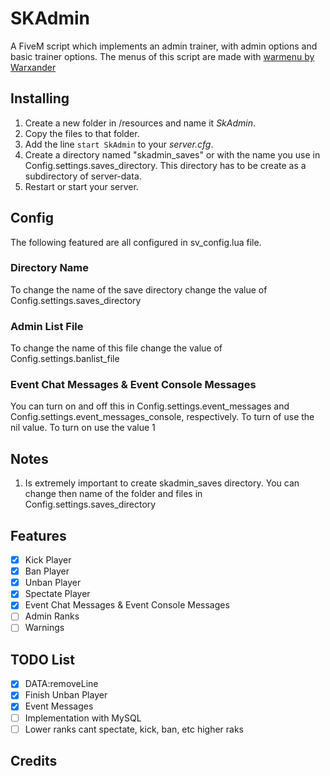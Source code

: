 # SKAdmin
A FiveM script which implements an admin trainer, with admin options and basic trainer options.
The menus of this script are made with [warmenu by Warxander](https://github.com/adikanchukov/warmenu)

## Installing
1. Create a new folder in /resources and name it *SkAdmin*.
2. Copy the files to that folder.
3. Add the line ```start SkAdmin``` to your *server.cfg*.
4. Create a directory named "skadmin_saves" or with the name you use in Config.settings.saves_directory. This directory has to be create as a subdirectory of server-data.
4. Restart or start your server.

## Config
The following featured are all configured in sv_config.lua file.

### Directory Name
To change the name of the save directory change the value of Config.settings.saves_directory

### Admin List File
To change the name of this file change the value of Config.settings.banlist_file

### Event Chat Messages & Event Console Messages
You can turn on and off this in Config.settings.event_messages and Config.settings.event_messages_console, respectively.
To turn of use the nil value. To turn on use the value 1

## Notes
1. Is extremely important to create skadmin_saves directory. You can change then name of the folder and files in Config.settings.saves_directory

## Features
- [X] Kick Player
- [X] Ban Player
- [X] Unban Player
- [X] Spectate Player
- [X] Event Chat Messages & Event Console Messages
- [ ] Admin Ranks
- [ ] Warnings

## TODO List
- [X] DATA:removeLine
- [X] Finish Unban Player
- [X] Event Messages
- [ ] Implementation with MySQL
- [ ] Lower ranks cant spectate, kick, ban, etc higher raks

## Credits
